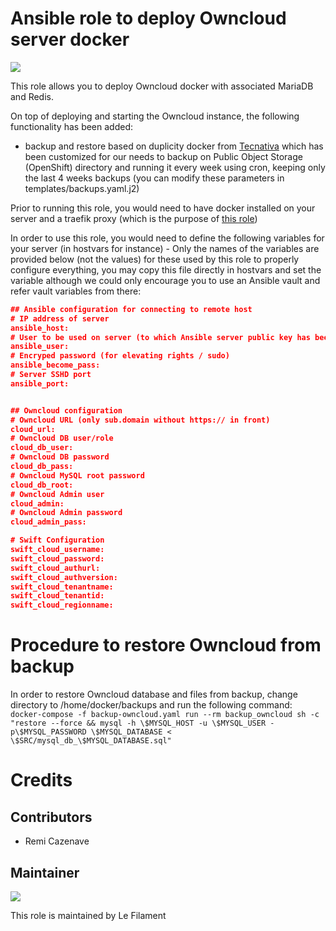 # Ansible role to deploy Owncloud server docker

[![](https://img.shields.io/badge/licence-AGPL--3-blue.svg)](http://www.gnu.org/licenses/agpl "License: AGPL-3")

This role allows you to deploy Owncloud docker with associated MariaDB and Redis.

On top of deploying and starting the Owncloud instance, the following functionality has been added:
- backup and restore based on duplicity docker from [Tecnativa](https://github.com/Tecnativa/docker-duplicity) which has been customized for our needs to backup on Public Object Storage (OpenShift) directory and running it every week using cron, keeping only the last 4 weeks backups (you can modify these parameters in templates/backups.yaml.j2)

Prior to running this role, you would need to have docker installed on your server and a traefik proxy (which is the purpose of [this role](https://github.com/lefilament/ansible_role_docker_server))

In order to use this role, you would need to define the following variables for your server (in hostvars for instance) - Only the names of the variables are provided below (not the values) for these used by this role to properly configure everything, you may copy this file directly in hostvars and set the variable although we could only encourage you to use an Ansible vault and refer vault variables from there:

```json
## Ansible configuration for connecting to remote host
# IP address of server
ansible_host: 
# User to be used on server (to which Ansible server public key has been provided)
ansible_user: 
# Encryped password (for elevating rights / sudo)
ansible_become_pass: 
# Server SSHD port
ansible_port: 


## Owncloud configuration
# Owncloud URL (only sub.domain without https:// in front)
cloud_url: 
# Owncloud DB user/role
cloud_db_user: 
# Owncloud DB password
cloud_db_pass: 
# Owncloud MySQL root password
cloud_db_root: 
# Owncloud Admin user
cloud_admin: 
# Owncloud Admin password
cloud_admin_pass: 

# Swift Configuration
swift_cloud_username:
swift_cloud_password:
swift_cloud_authurl:
swift_cloud_authversion:
swift_cloud_tenantname:
swift_cloud_tenantid:
swift_cloud_regionname:


```

# Procedure to restore Owncloud from backup

In order to restore Owncloud database and files from backup, change directory to /home/docker/backups and run the following command:
`docker-compose -f backup-owncloud.yaml run --rm backup_owncloud sh -c "restore --force && mysql -h \$MYSQL_HOST -u \$MYSQL_USER -p\$MYSQL_PASSWORD \$MYSQL_DATABASE < \$SRC/mysql_db_\$MYSQL_DATABASE.sql"`



# Credits

## Contributors

* Remi Cazenave <remi-filament>


## Maintainer

[![](https://le-filament.com/img/logo-lefilament.png)](https://le-filament.com "Le Filament")

This role is maintained by Le Filament

